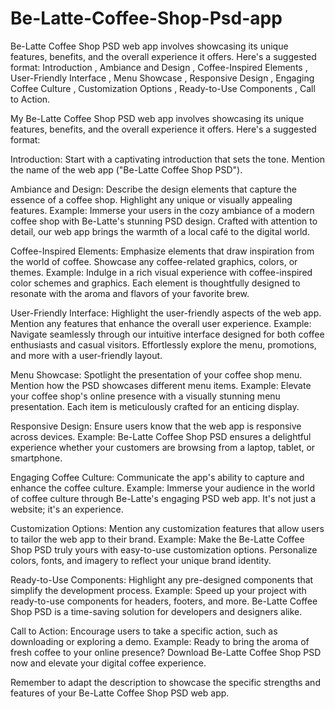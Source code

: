 # Be-Latte-Coffee-Shop-Psd-app
Be-Latte Coffee Shop PSD web app involves showcasing its unique features, benefits, and the overall experience it offers. Here's a suggested format:  Introduction , Ambiance and Design , Coffee-Inspired Elements , User-Friendly Interface , Menu Showcase , Responsive Design , Engaging Coffee Culture , Customization Options , Ready-to-Use Components , Call to Action.



My Be-Latte Coffee Shop PSD web app involves showcasing its unique features, benefits, and the overall experience it offers. Here's a suggested format:

Introduction:
Start with a captivating introduction that sets the tone.
Mention the name of the web app ("Be-Latte Coffee Shop PSD").


Ambiance and Design:
Describe the design elements that capture the essence of a coffee shop.
Highlight any unique or visually appealing features.
Example:
Immerse your users in the cozy ambiance of a modern coffee shop with Be-Latte's stunning PSD design.
Crafted with attention to detail, our web app brings the warmth of a local café to the digital world.


Coffee-Inspired Elements:
Emphasize elements that draw inspiration from the world of coffee.
Showcase any coffee-related graphics, colors, or themes.
Example:
Indulge in a rich visual experience with coffee-inspired color schemes and graphics.
Each element is thoughtfully designed to resonate with the aroma and flavors of your favorite brew.


User-Friendly Interface:
Highlight the user-friendly aspects of the web app.
Mention any features that enhance the overall user experience.
Example:
Navigate seamlessly through our intuitive interface designed for both coffee enthusiasts and casual visitors.
Effortlessly explore the menu, promotions, and more with a user-friendly layout.


Menu Showcase:
Spotlight the presentation of your coffee shop menu.
Mention how the PSD showcases different menu items.
Example:
Elevate your coffee shop's online presence with a visually stunning menu presentation. Each item is meticulously crafted for an enticing display.


Responsive Design:
Ensure users know that the web app is responsive across devices.
Example:
Be-Latte Coffee Shop PSD ensures a delightful experience whether your customers are browsing from a laptop, tablet, or smartphone.


Engaging Coffee Culture:
Communicate the app's ability to capture and enhance the coffee culture.
Example:
Immerse your audience in the world of coffee culture through Be-Latte's engaging PSD web app. It's not just a website; it's an experience.


Customization Options:
Mention any customization features that allow users to tailor the web app to their brand.
Example:
Make the Be-Latte Coffee Shop PSD truly yours with easy-to-use customization options. Personalize colors, fonts, and imagery to reflect your unique brand identity.


Ready-to-Use Components:
Highlight any pre-designed components that simplify the development process.
Example:
Speed up your project with ready-to-use components for headers, footers, and more. Be-Latte Coffee Shop PSD is a time-saving solution for developers and designers alike.


Call to Action:
Encourage users to take a specific action, such as downloading or exploring a demo.
Example:
Ready to bring the aroma of fresh coffee to your online presence? Download Be-Latte Coffee Shop PSD now and elevate your digital coffee experience.


Remember to adapt the description to showcase the specific strengths and features of your Be-Latte Coffee Shop PSD web app.
